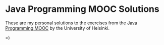 # Java Programming MOOC Solutions

These are my personal solutions to the exercises from the [Java Programming MOOC](https://java-programming.mooc.fi/) by the University of Helsinki.

=)
